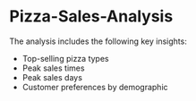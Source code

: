 # Pizza-Sales-Analysis

The analysis includes the following key insights:

* Top-selling pizza types
* Peak sales times
* Peak sales days
* Customer preferences by demographic
  
